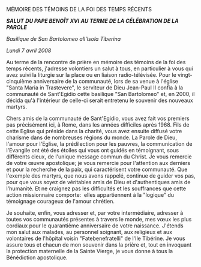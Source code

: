 MÉMOIRE DES TÉMOINS DE LA FOI DES TEMPS RÉCENTS

***SALUT*** ***DU PAPE BENOÎT XVI*** ***AU TERME DE LA CÉLÉBRATION DE LA PAROLE***

*Basilique de San Bartolomeo all'Isola Tiberina*

*Lundi 7 avril 2008*

Au terme de la rencontre de prière en mémoire des témoins de la foi des temps récents, j'adresse volontiers un salut à tous, en particulier à vous qui avez suivi la liturgie sur la place ou en liaison radio-télévisée. Pour le vingt-cinquième anniversaire de la communauté, lors de sa venue à l'église "Santa Maria in Trastevere", le serviteur de Dieu Jean-Paul II confia à la communauté de Sant'Egidio cette basilique "San Bartolomeo" et, en 2000, il décida qu'à l'intérieur de celle-ci serait entretenu le souvenir des nouveaux martyrs.

Chers amis de la communauté de Sant'Egidio, vous avez fait vos premiers pas précisément ici, à Rome, dans les années difficiles après 1968. Fils de cette Eglise qui préside dans la charité, vous avez ensuite diffusé votre charisme dans de nombreuses régions du monde. La Parole de Dieu, l'amour pour l'Eglise, la prédilection pour les pauvres, la communication de l'Evangile ont été des étoiles qui vous ont guidés en témoignant, sous différents cieux, de l'unique message commun du Christ. Je vous remercie de votre œuvre apostolique; je vous remercie pour l'attention aux derniers et pour la recherche de la paix, qui caractérisent votre communauté. Que l'exemple des martyrs, que nous avons rappelé, continue de guider vos pas, pour que vous soyez de véritables amis de Dieu et d'authentiques amis de l'humanité. Et ne craignez pas les difficultés et les souffrances que cette action missionnaire comporte:  elles appartiennent à la "logique" du témoignage courageux de l'amour chrétien.

Je souhaite, enfin, vous adresser et, par votre intermédiaire, adresser à toutes vos communautés présentes à travers le monde, mes vœux les plus cordiaux pour le quarantième anniversaire de votre naissance. J'étends mon salut aux malades, au personnel soignant, aux religieux et aux volontaires de l'hôpital voisin "Fatebenefratelli" de l'Ile Tibérine. Je vous assure tous et chacun de mon souvenir dans la prière et, tout en invoquant la protection maternelle de la Sainte Vierge, je vous donne à tous la Bénédiction apostolique.